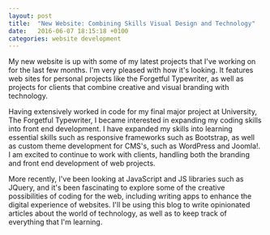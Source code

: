 ```yaml
---
layout: post
title:  "New Website: Combining Skills Visual Design and Technology"
date:   2016-06-07 18:15:18 +0100
categories: website development
---
```


My new website is up with some of my latest projects that I've working on for the last few months. I'm very pleased with how it's looking. It features web sites for personal projects like the Forgetful Typewriter, as well as projects for clients that combine creative and visual branding with technology.  

Having extensively worked in code for my final major project at University, The Forgetful Typewriter, I became interested in expanding my coding skills into front end development. I have expanded my skills into learning essential skills such as responsive frameworks such as Bootstrap, as well as custom theme development for CMS's, such as WordPress and Joomla!. I am excited to continue to work with clients, handling both the branding and front end development of web projects.  

More recently, I've been looking at JavaScript and JS libraries such as JQuery, and it's been fascinating to explore some of the creative possibilities of coding for the web, including writing apps to enhance the digital experience of websites. I'll be using this blog to write opinionated articles about the world of technology, as well as to keep track of everything that I'm learning.
